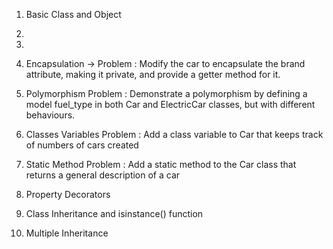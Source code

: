 1. Basic Class and Object

2.

3.

4. Encapsulation -> 
    Problem : Modify the car to encapsulate the brand attribute, making it private, and provide a getter method for it.

5. Polymorphism
    Problem : Demonstrate a polymorphism by defining a model fuel_type in both Car and ElectricCar classes, but with different behaviours.   

6. Classes Variables
    Problem : Add a class variable to Car that keeps track of numbers  of cars created

7. Static Method 
    Problem : Add a static method to the Car class that returns a general description of a car

8. Property Decorators

9. Class Inheritance and isinstance() function

10. Multiple Inheritance